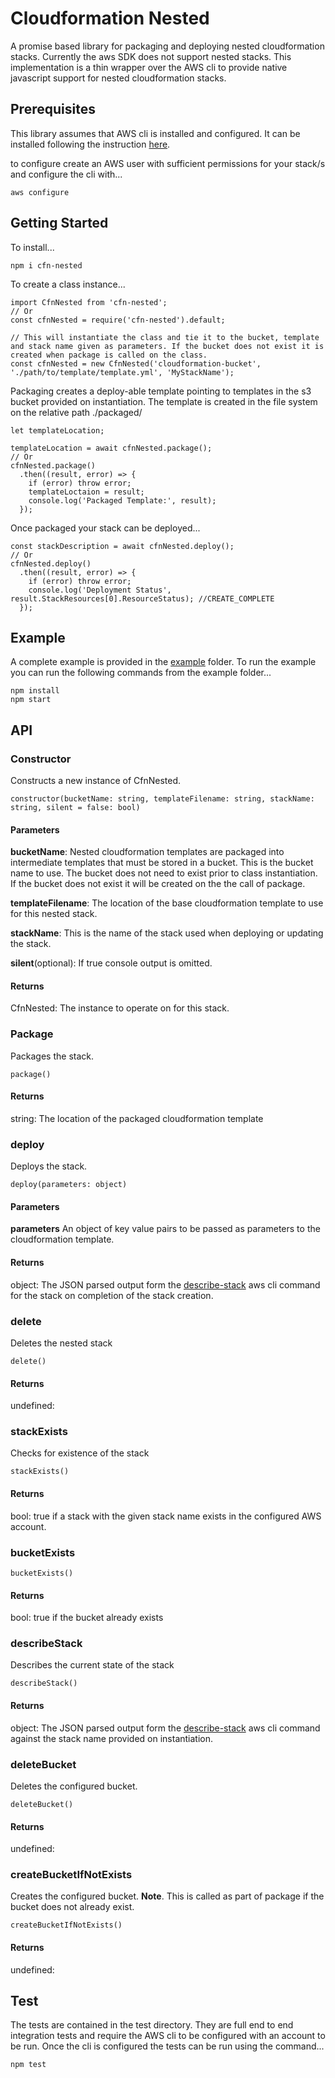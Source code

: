 # Cloudformation Nested

A promise based library for packaging and deploying nested cloudformation stacks. Currently the aws SDK does not support nested stacks. This implementation is a thin wrapper over the AWS cli to provide native javascript support for nested cloudformation stacks.

## Prerequisites
This library assumes that AWS cli is installed and configured. It can be installed following the instruction [here](https://docs.aws.amazon.com/cli/latest/userguide/cli-chap-install.html).

to configure create an AWS user with sufficient permissions for your stack/s and configure the cli with...
```
aws configure
```

## Getting Started
To install...
```
npm i cfn-nested
```

To create a class instance...
```
import CfnNested from 'cfn-nested';
// Or
const cfnNested = require('cfn-nested').default;

// This will instantiate the class and tie it to the bucket, template and stack name given as parameters. If the bucket does not exist it is created when package is called on the class.
const cfnNested = new CfnNested('cloudformation-bucket', './path/to/template/template.yml', 'MyStackName');
```

Packaging creates a deploy-able template pointing to templates in the s3 bucket provided on instantiation. The template is created in the file system on the relative path ./packaged/
```
let templateLocation;

templateLocation = await cfnNested.package();
// Or
cfnNested.package()
  .then((result, error) => {
    if (error) throw error;
    templateLoctaion = result;
    console.log('Packaged Template:', result);
  });
```

Once packaged your stack can be deployed...
```
const stackDescription = await cfnNested.deploy();
// Or
cfnNested.deploy()
  .then((result, error) => {
    if (error) throw error;
    console.log('Deployment Status', result.StackResources[0].ResourceStatus); //CREATE_COMPLETE
  });
```

## Example
A complete example is provided in the [example](https://github.com/ptmclean/cfn-nested/tree/master/example) folder. To run the example you can run the following commands from the example folder...
```
npm install
npm start
```

## API

### Constructor
Constructs a new instance of CfnNested.
```
constructor(bucketName: string, templateFilename: string, stackName: string, silent = false: bool)
```
#### Parameters
**bucketName**: Nested cloudformation templates are packaged into intermediate templates that must be stored in a bucket. This is the bucket name to use. The bucket does not need to exist prior to class instantiation. If the bucket does not exist it will be created on the the call of package.  

**templateFilename**: The location of the base cloudformation template to use for this nested stack.  

**stackName**: This is the name of the stack used when deploying or updating the stack.  

**silent**(optional): If true console output is omitted.  

#### Returns
CfnNested: The instance to operate on for this stack.

### Package
Packages the stack.
```
package()
```
#### Returns
string: The location of the packaged cloudformation template

### deploy
Deploys the stack.
```
deploy(parameters: object)
```
#### Parameters
**parameters** An object of key value pairs to be passed as parameters to the cloudformation template.

#### Returns
object: The JSON parsed output form the [describe-stack](https://docs.aws.amazon.com/cli/latest/reference/cloudformation/describe-stack-resource.html) aws cli command for the stack on completion of the stack creation.

### delete
Deletes the nested stack
```
delete()
```
#### Returns
undefined:

### stackExists
Checks for existence of the stack
```
stackExists()
```
#### Returns
bool: true if a stack with the given stack name exists in the configured AWS account.

### bucketExists
```
bucketExists()
```
#### Returns
bool: true if the bucket already exists

### describeStack
Describes the current state of the stack
```
describeStack()
```
#### Returns
object: The JSON parsed output form the [describe-stack](https://docs.aws.amazon.com/cli/latest/reference/cloudformation/describe-stack-resource.html) aws cli command against the stack name provided on instantiation.

### deleteBucket
Deletes the configured bucket.
```
deleteBucket()
```

#### Returns
undefined:

### createBucketIfNotExists
Creates the configured bucket. **Note**. This is called as part of package if the bucket does not already exist.
```
createBucketIfNotExists()
```

#### Returns
undefined:

## Test
The tests are contained in the test directory. They are full end to end integration tests and require the AWS cli to be configured with an account to be run. Once the cli is configured the tests can be run using the command...
```
npm test
```
